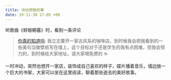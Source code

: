 ```yaml
---
title: 冲动想做的事
date: 19-11-30 17:05 +08
---
```


听歌曲《蜉蝣朝暮》时，看到一条评论

> [你真的知道吗][1]: 我立志要开一家古风系的咖啡店，到时候我会把我看到的一些美句当做壁纸写在墙上，这个目标对于还是学生的我有点困难，但我会努力的，到时候给大家地址，请大家喝免费的 ☕

一时冲动，突然也想开一家店，装饰成自己喜欢的样子，碟片播着音乐，墙边放一个巨大的书架，大家可以坐在这里阅读，聊着那些逝去的美好故事。

[1]: https://music.163.com/#/user/home?id=325635604 '网易云用户:你真的知道吗'
